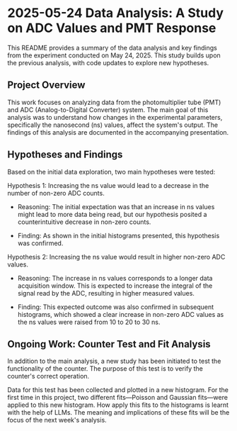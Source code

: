 # 2025-05-24 Data Analysis: A Study on ADC Values and PMT Response

This README provides a summary of the data analysis and key findings from the experiment conducted on May 24, 2025. This study builds upon the previous analysis, with code updates to explore new hypotheses.

## Project Overview

This work focuses on analyzing data from the photomultiplier tube (PMT) and ADC (Analog-to-Digital Converter) system. The main goal of this analysis was to understand how changes in the experimental parameters, specifically the nanosecond (ns) values, affect the system's output. The findings of this analysis are documented in the accompanying presentation.

## Hypotheses and Findings

Based on the initial data exploration, two main hypotheses were tested:

Hypothesis 1: Increasing the ns value would lead to a decrease in the number of non-zero ADC counts.

- Reasoning: The initial expectation was that an increase in ns values might lead to more data being read, but our hypothesis posited a counterintuitive decrease in non-zero counts.

- Finding: As shown in the initial histograms presented, this hypothesis was confirmed.

Hypothesis 2: Increasing the ns value would result in higher non-zero ADC values.

- Reasoning: The increase in ns values corresponds to a longer data acquisition window. This is expected to increase the integral of the signal read by the ADC, resulting in higher measured values.

- Finding: This expected outcome was also confirmed in subsequent histograms, which showed a clear increase in non-zero ADC values as the ns values were raised from 10 to 20 to 30 ns.

## Ongoing Work: Counter Test and Fit Analysis

In addition to the main analysis, a new study has been initiated to test the functionality of the counter. The purpose of this test is to verify the counter's correct operation.

Data for this test has been collected and plotted in a new histogram. For the first time in this project, two different fits—Poisson and Gaussian fits—were applied to this new histogram. How apply this fits to the histograms is learnt with the help of LLMs. The meaning and implications of these fits will be the focus of the next week's analysis.
